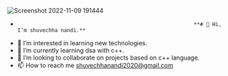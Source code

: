 
![Screenshot 2022-11-09 191444](https://user-images.githubusercontent.com/112820414/200846156-377e0061-661c-4ceb-9f32-dd65f6cea8c5.png)




-                                                              **# 👋 Hi, I’m shuvechha nandi.**
- 👀 I’m interested in learning new technologies.
- 🌱 I’m currently learning dsa with c++.
- 💞️ I’m looking to collaborate on projects based on c++ language.
- 📫 How to reach me shuvechhanandi2020@gmail.com
